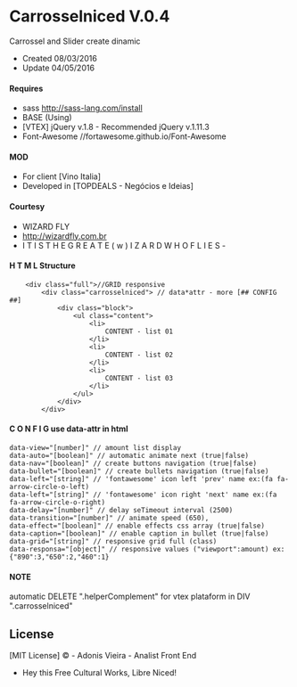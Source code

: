# Carrosselniced V.0.4

Carrossel and Slider create dinamic

* Created 08/03/2016
* Update 04/05/2016

#### Requires
- sass http://sass-lang.com/install
- BASE (Using)
- [VTEX] jQuery v.1.8 - Recommended jQuery v.1.11.3
- Font-Awesome //fortawesome.github.io/Font-Awesome

#### MOD
- For client [Vino Italia]
- Developed in [TOPDEALS - Negócios e Ideias]

#### Courtesy
- WIZARD FLY
- http://wizardfly.com.br
- I T I S T H E G R E A T E ( w ) I Z A R D W H O F L I E S -


#### H T M L Structure

		<div class="full">//GRID responsive
			<div class="carrosselniced"> // data*attr - more [## CONFIG ##]
				<div class="block">
					<ul class="content">
						<li>
							CONTENT - list 01
						</li>
						<li>
							CONTENT - list 02
						</li>
						<li>
							CONTENT - list 03
						</li>
					</ul>
				</div>
			</div>

#### C O N F I G use data-attr in html

    data-view="[number]" // amount list display
    data-auto="[boolean]" // automatic animate next (true|false)
    data-nav="[boolean]" // create buttons navigation (true|false)
    data-bullet="[boolean]" // create bullets navigation (true|false)
    data-left="[string]" // 'fontawesome' icon left 'prev' name ex:(fa fa-arrow-circle-o-left)
    data-left="[string]" // 'fontawesome' icon right 'next' name ex:(fa fa-arrow-circle-o-right)
    data-delay="[number]" // delay seTimeout interval (2500)
    data-transition="[number]" // animate speed (650),
    data-effect="[boolean]" // enable effects css array (true|false)
    data-caption="[boolean]" // enable caption in bullet (true|false)
    data-grid="[string]" // responsive grid full (class)
    data-responsa="[object]" // responsive values ("viewport":amount) ex:{"890":3,"650":2,"460":1}

#### NOTE
automatic DELETE ".helperComplement" for vtex plataform in DIV ".carrosselniced"


## License

[MIT License] © - Adonis Vieira - Analist Front End
- Hey this Free Cultural Works, Libre Niced!
